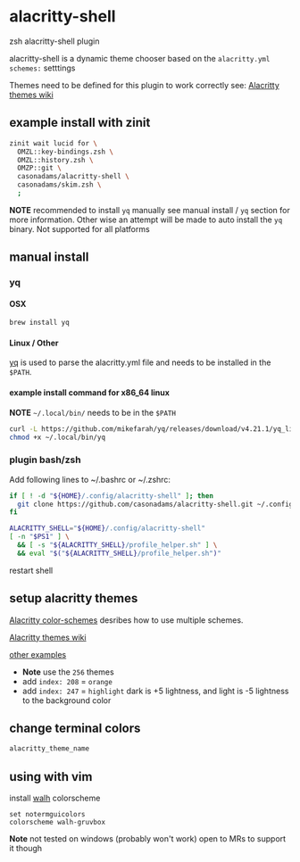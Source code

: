 # alacritty-shell

zsh alacritty-shell plugin

alacritty-shell is a dynamic theme chooser based on the `alacritty.yml`
`schemes:` setttings

Themes need to be defined for this plugin to work correctly see:
[Alacritty themes wiki](https://github.com/casonadams/alacritty-shell/wiki/Themes)

## example install with zinit

```zsh
zinit wait lucid for \
  OMZL::key-bindings.zsh \
  OMZL::history.zsh \
  OMZP::git \
  casonadams/alacritty-shell \
  casonadams/skim.zsh \
  ;
```

**NOTE** recommended to install `yq` manually see manual install / `yq` section
for more information. Other wise an attempt will be made to auto install the
`yq` binary. Not supported for all platforms

## manual install

### yq

#### OSX

```sh
brew install yq
```

#### Linux / Other

[yq](https://github.com/mikefarah/yq/releases) is used to parse the
alacritty.yml file and needs to be installed in the `$PATH`.

#### example install command for x86_64 linux

**NOTE** `~/.local/bin/` needs to be in the `$PATH`

```sh
curl -L https://github.com/mikefarah/yq/releases/download/v4.21.1/yq_linux_amd64 -o ~/.local/bin/yq
chmod +x ~/.local/bin/yq
```

### plugin bash/zsh

Add following lines to ~/.bashrc or ~/.zshrc:

```sh
if [ ! -d "${HOME}/.config/alacritty-shell" ]; then
  git clone https://github.com/casonadams/alacritty-shell.git ~/.config/alacritty-shell
fi

ALACRITTY_SHELL="${HOME}/.config/alacritty-shell"
[ -n "$PS1" ] \
  && [ -s "${ALACRITTY_SHELL}/profile_helper.sh" ] \
  && eval "$("${ALACRITTY_SHELL}/profile_helper.sh")"
```

restart shell

## setup alacritty themes

[Alacritty color-schemes](https://github.com/alacritty/alacritty/wiki/Color-schemes)
desribes how to use multiple schemes.

[Alacritty themes wiki](https://github.com/casonadams/alacritty-shell/wiki/Themes)

[other examples](https://github.com/aarowill/base16-alacritty/tree/master/colors)

- **Note** use the `256` themes
- add `index: 208` = `orange`
- add `index: 247` = `highlight` dark is +5 lightness, and light is -5 lightness
  to the background color

## change terminal colors

```sh
alacritty_theme_name
```

## using with vim

install [walh](https://github.com/casonadams/walh) colorscheme

```vimrc
set notermguicolors
colorscheme walh-gruvbox
```

**Note** not tested on windows (probably won't work) open to MRs to support it
though
